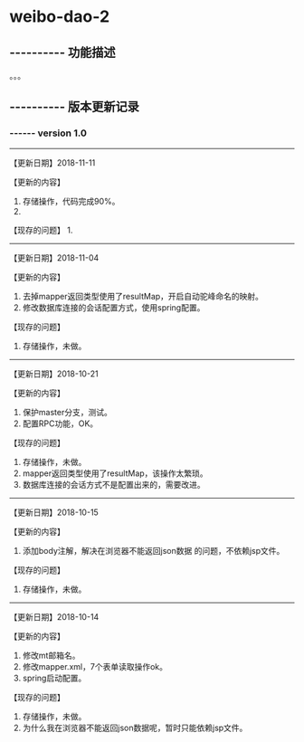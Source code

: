 # weibo-dao-2

## ---------- 功能描述

。。。

## ---------- 版本更新记录


### ------ version 1.0
----
【更新日期】2018-11-11

【更新的内容】
1. 存储操作，代码完成90%。
2. 

【现存的问题】
1.


----
【更新日期】2018-11-04

【更新的内容】
1. 去掉mapper返回类型使用了resultMap，开启自动驼峰命名的映射。
2. 修改数据库连接的会话配置方式，使用spring配置。

【现存的问题】
1. 存储操作，未做。

----
【更新日期】2018-10-21

【更新的内容】
1. 保护master分支，测试。
2. 配置RPC功能，OK。

【现存的问题】
1. 存储操作，未做。
2. mapper返回类型使用了resultMap，该操作太繁琐。
3. 数据库连接的会话方式不是配置出来的，需要改进。

----
【更新日期】2018-10-15

【更新的内容】
1. 添加body注解，解决在浏览器不能返回json数据 的问题，不依赖jsp文件。

【现存的问题】
1. 存储操作，未做。

----
【更新日期】2018-10-14

【更新的内容】
1. 修改mt邮箱名。
2. 修改mapper.xml，7个表单读取操作ok。
3. spring启动配置。

【现存的问题】
1. 存储操作，未做。
2. 为什么我在浏览器不能返回json数据呢，暂时只能依赖jsp文件。
